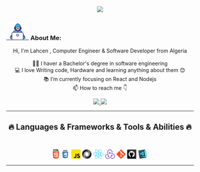 
  <h1 align="center">
    <a href="https://git.io/typing-svg">
      <img src="https://readme-typing-svg.herokuapp.com?font=Fira+Code&pause=1000&width=435&lines=This+is+Lahcen+;Nice+To+Have+You+Here+%F0%9F%91%8B&center=true&size=30">
    </a>
  </h1>
    
  ###  <img src="/images/Developer.gif" alt="developer gif"  height="45px">  About Me:
  <p align="center">
    Hi, I'm Lahcen , Computer Engineer & Software Developer from Algeria
    <br>
    <br>
    👨‍🎓 I haver a Bachelor's degree in software engineering 
    <br>
    💻 I love Writing code, Hardware and learning anything about them 😊
    <br>
    📚 I’m currently focusing on React and Nodejs
    <br>
    📫 How to reach me 👇
  </p>
  <p align="center"> 

  <a href="https://www.linkedin.com/in/abdel-haleem-osama-0870a81ba/](https://www.linkedin.com/in/lahcenrahlaoui/">
    <img src="https://img.shields.io/badge/linkedin-%230077B5.svg?&style=for-the-badge&logo=linkedin&logoColor=white" height=28>
  </a> 

  <a href="mailto:lahcen.rahlaoui@gmail.com">
    <img src="https://img.shields.io/badge/Gmail-D14836?style=for-the-badge&logo=gmail&logoColor=white" height=28>

  </a>
  </p>
  <hr>
  <h2 align="center">🔥 Languages & Frameworks & Tools & Abilities 🔥</h2><br>
  <p align="center">
  <!--   <code><img title="C" height="25" src="images/c.svg"></code> -->
    <!-- <img title="C++" height="25" src="images/cpp.svg"> -->
    </code>
    <!-- <img title="Problem Solving" height="25" src="images/problemSolving.png"> -->
  <!--   <code><img title="C#" height="25" src="images/cSharp.svg"></code> -->
    <!-- <img title="Python" height="25" src="images/python-original.svg"> -->
    <!-- <img title="Numpy" height="25" src="images/numpy.svg"> -->
    <!-- <img title="Pandas" height="25" src="images/pandas.svg"> -->
    <!-- <img title="Matplotlib" height="25" src="images/matplotlib.svg"> -->
    <!-- <img title="Seaborn" height="25" src="images/seaborn.svg"> -->
    <!-- <img title="Scikit Learn" height="25" src="images/Scikit_learn.svg"> -->
    <img title="HTML5" height="25" src="images/html5.svg">
    <img title="CSS" height="25" src="images/css.svg">
    <img title="Javascript" height="25" src="images/javascript.svg">
    <img title="JSON" height="25" src="images/json.svg">
    <img title="React" height="25" src="images/React-icon.svg.png">
    <img title="Redux" height="25" src="images/redux-logo-vector.svg">
    <img title="Git" height="25" src="images/git-original.svg">
    <img title="GitHub" height="25" src="images/github.svg">
    <img title="Visual Studio Code" height="25" src="images/vscode.png">
  <!--   <code><img title="Microsoft Visual Studio" height="25" src="images/visualstudio.png"></code> -->
  </p>
  <hr>

  <!-- <h2 align="center">⚡ Stats ⚡</h2>
  <br> -->

  <!-- <p align="center">
    <a href="https://github.com/HalemoGPA/">
          <img width=325  src="https://github-readme-stats.vercel.app/api/top-langs/?username=HalemoGPA&hide=c%23,powershell,Mathematica,Ruby,Objective-C,Objective-C%2b%2b,Cuda&title_color=61dafb&text_color=ffffff&icon_color=61dafb&bg_color=20232a&langs_count=8&layout=compact&border_color=61dafb&hide_border=true" />
    </a>
  </p> -->

  <!-- <hr>
  <h2 align="center">💹 Most Popular Repos 💹</h2>
  <br>
  <p align="center">
  <a href="https://github.com/HalemoGPA/Learn-Js/">
          <img width=300 align="center" src="https://github-readme-stats.vercel.app/api/pin/?username=HalemoGPA&repo=Learn-Js&title_color=ffffff&text_color=c9cacc&icon_color=2bbc8a&bg_color=1d1f21" />
  </a>   
    
  <a href="https://github.com/HalemoGPA/Learn-CSS/">
    <img width=300 align="center" src="https://github-readme-stats.vercel.app/api/pin/?username=HalemoGPA&repo=Learn-CSS&title_color=ffffff&text_color=c9cacc&icon_color=2bbc8a&bg_color=1d1f21" />
  </a>

  </p>

  <hr>
  <p align="center">
        <a href="https://www.buymeacoffee.com/HalemoGPA" target="_blank" ><img src="https://www.buymeacoffee.com/assets/img/custom_images/orange_img.png" alt="HalemoGPA buy me a coffee" width="230"></a>
  </p> -->

  <!--
  <p  align="center">
  <img src="https://visitor-badge.laobi.icu/badge?page_id=HalemoGPA/HalemoGPA" alt="HalemoGPA"/>
  </p>
  -->
  <!-- <p align="center">
    <a href="https://www.github.com/HalemoGPA" target="_blank" rel="noreferrer"><img src="https://img.shields.io/github/followers/HalemoGPA?logo=github&style=for-the-badge&color=282b2f&labelColor=0d1117" alt="GitHub followers badge" /></a>
  </p> -->
  <!---
  HalemoGPA/HalemoGPA is a ✨ special ✨ repository because its `README.md` (this file) appears on your GitHub profile.
  You can click the Preview link to take a look at your changes.
  --->
